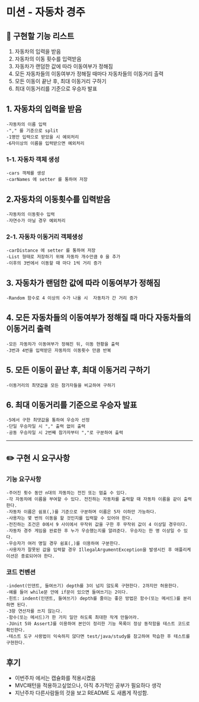 # 미션 - 자동차 경주

## 🚨 구현할 기능 리스트

1. 자동차의 입력을 받음
2. 자동차의 이동 횟수를 입력받음
3. 자동차가 랜덤한 값에 따라 이동여부가 정해짐
4. 모든 자동차들의 이동여부가 정해질 때마다 자동차들의 이동거리 출력
5. 모든 이동이 끝난 후, 최대 이동거리 구하기
6. 최대 이동거리를 기준으로 우승자 발표


## 1. 자동차의 입력을 받음
    -자동차의 이름 입력
    -"," 를 기준으로 split
    -1명만 입력으로 받았을 시 예외처리
    -6자이상의 이름을 입력받으면 예외처리
  ###   1-1. 자동차 객체 생성
    -cars 객체를 생성
    -carNames 에 setter 를 통하여 저장

## 2.자동차의 이동횟수를 입력받음
    -자동차의 이동횟수 입력
    -자연수가 아닐 경우 예외처리
  ###   2-1. 자동차 이동거리 객체생성
    -carDistance 에 setter 를 통하여 저장
    -List 형태로 저장하기 위해 자동차 개수만큼 0 을 추가
    -이후의 3번에서 이동할 때 마다 1씩 거리 증가

## 3. 자동차가 랜덤한 값에 따라 이동여부가 정해짐
    -Random 함수로 4 이상의 수가 나올 시  자동차가 간 거리 증가

## 4. 모든 자동차들의 이동여부가 정해질 때 마다 자동차들의 이동거리 출력
    -모든 자동차가 이동여부가 정해진 뒤, 이동 현황을 출력
    -3번과 4번을 입력받은 자동차의 이동횟수 만큼 반복

## 5. 모든 이동이 끝난 후, 최대 이동거리 구하기
    -이동거리의 최댓값을 모든 참가자들을 비교하여 구하기

## 6. 최대 이동거리를 기준으로 우승자 발표
    -5에서 구한 최댓값을 통하여 우승자 선정
    -단일 우승자일 시 "," 출력 없이 출력
    -공동 우승자일 시 2번째 참가자부터 ","로 구분하여 출력

---

## ✏️ 구현 시 요구사항
  ### 기능 요구사항
    -주어진 횟수 동안 n대의 자동차는 전진 또는 멈출 수 있다.
    -각 자동차에 이름을 부여할 수 있다. 전진하는 자동차를 출력할 때 자동차 이름을 같이 출력한다.
    -자동차 이름은 쉼표(,)를 기준으로 구분하며 이름은 5자 이하만 가능하다.
    -사용자는 몇 번의 이동을 할 것인지를 입력할 수 있어야 한다.
    -전진하는 조건은 0에서 9 사이에서 무작위 값을 구한 후 무작위 값이 4 이상일 경우이다.
    -자동차 경주 게임을 완료한 후 누가 우승했는지를 알려준다. 우승자는 한 명 이상일 수 있다.
    -우승자가 여러 명일 경우 쉼표(,)를 이용하여 구분한다.
    -사용자가 잘못된 값을 입력할 경우 IllegalArgumentException을 발생시킨 후 애플리케이션은 종료되어야 한다.

  ### 코드 컨벤션
    -indent(인덴트, 들여쓰기) depth를 3이 넘지 않도록 구현한다. 2까지만 허용한다.
    -예를 들어 while문 안에 if문이 있으면 들여쓰기는 2이다.
    -힌트: indent(인덴트, 들여쓰기) depth를 줄이는 좋은 방법은 함수(또는 메서드)를 분리하면 된다.
    -3항 연산자를 쓰지 않는다.
    -함수(또는 메서드)가 한 가지 일만 하도록 최대한 작게 만들어라.
    -JUnit 5와 AssertJ를 이용하여 본인이 정리한 기능 목록이 정상 동작함을 테스트 코드로 확인한다.
    -테스트 도구 사용법이 익숙하지 않다면 test/java/study를 참고하여 학습한 후 테스트를 구현한다.

  
## 후기
- 이번주차 에서는 캡슐화를 적용시켰음
- MVC패턴을 적용하고싶었으나, 아직 추가적인 공부가 필요하다 생각
- 지난주차 다른사람들의 것을 보고 README 도 새롭게 작성함.




